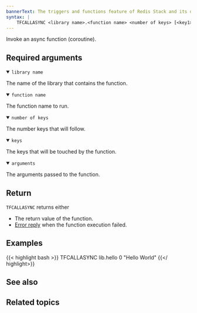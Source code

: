 ```yaml
---
bannerText: The triggers and functions feature of Redis Stack and its documentation are currently in preview, and only available in Redis Stack 7.2 RC3 or later. If you notice any errors, feel free to submit an issue to GitHub using the "Create new issue" link in the top right-hand corner of this page.
syntax: |
    TFCALLASYNC <library name>.<function name> <number of keys> [<key1> ... <keyn>] [<arg1> ... <argn>]
---
```


Invoke an async function (coroutine).

## Required arguments

<details open>
<summary><code>library name</code></summary>

The name of the library that contains the function.
</details>

<details open>
<summary><code>function name</code></summary>

The function name to run.
</details>

<details open>
<summary><code>number of keys</code></summary>

The number keys that will follow.
</details>

<details open>
<summary><code>keys</code></summary>

The keys that will be touched by the function.
</details>

<details open>
<summary><code>arguments</code></summary>

The arguments passed to the function.
</details>

## Return

`TFCALLASYNC` returns either

* The return value of the function.
* [Error reply](/docs/reference/protocol-spec/#resp-errors) when the function execution failed.

## Examples

{{< highlight bash >}}
TFCALLASYNC lib.hello 0
"Hello World"
{{</ highlight>}}

## See also

## Related topics
